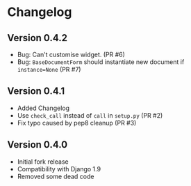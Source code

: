 Changelog
=========

Version 0.4.2
-------------

* Bug: Can't customise widget. (PR #6)
* Bug: `BaseDocumentForm` should instantiate new document if `instance=None` (PR #7)

Version 0.4.1
-------------

* Added Changelog
* Use `check_call` instead of `call` in `setup.py` (PR #2)
* Fix typo caused by pep8 cleanup (PR #3)

Version 0.4.0
-------------

* Initial fork release
* Compatibility with Django 1.9
* Removed some dead code
